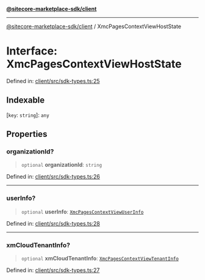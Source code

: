 [**@sitecore-marketplace-sdk/client**](../README.md)

***

[@sitecore-marketplace-sdk/client](../README.md) / XmcPagesContextViewHostState

# Interface: XmcPagesContextViewHostState

Defined in: [client/src/sdk-types.ts:25](https://github.com/Sitecore/sitecore-marketplace-sdk/blob/6eefa0cb44bc75b48823aba6055436af2e57f6bd/packages/client/src/sdk-types.ts#L25)

## Indexable

\[`key`: `string`\]: `any`

## Properties

### organizationId?

> `optional` **organizationId**: `string`

Defined in: [client/src/sdk-types.ts:26](https://github.com/Sitecore/sitecore-marketplace-sdk/blob/6eefa0cb44bc75b48823aba6055436af2e57f6bd/packages/client/src/sdk-types.ts#L26)

***

### userInfo?

> `optional` **userInfo**: [`XmcPagesContextViewUserInfo`](XmcPagesContextViewUserInfo.md)

Defined in: [client/src/sdk-types.ts:28](https://github.com/Sitecore/sitecore-marketplace-sdk/blob/6eefa0cb44bc75b48823aba6055436af2e57f6bd/packages/client/src/sdk-types.ts#L28)

***

### xmCloudTenantInfo?

> `optional` **xmCloudTenantInfo**: [`XmcPagesContextViewTenantInfo`](XmcPagesContextViewTenantInfo.md)

Defined in: [client/src/sdk-types.ts:27](https://github.com/Sitecore/sitecore-marketplace-sdk/blob/6eefa0cb44bc75b48823aba6055436af2e57f6bd/packages/client/src/sdk-types.ts#L27)
